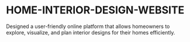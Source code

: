 # HOME-INTERIOR-DESIGN-WEBSITE
Designed a user-friendly online platform that allows homeowners to explore, visualize, and plan interior designs for their homes efficiently.

